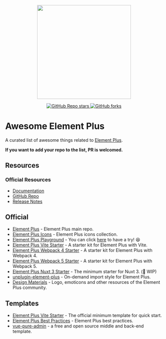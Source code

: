 <p align="center">
  <img width="300px" src="https://user-images.githubusercontent.com/10731096/95823103-9ce15780-0d5f-11eb-8010-1bd1b5910d4f.png">
</p>

<p align="center">
  <a href="https://github.com/sxzz/awesome-element-plus">
    <img alt="GitHub Repo stars" src="https://img.shields.io/github/stars/sxzz/awesome-element-plus?style=social">
  </a>
  <a href="https://github.com/sxzz/awesome-element-plus">
    <img alt="GitHub forks" src="https://img.shields.io/github/forks/sxzz/awesome-element-plus?style=social">
  </a>
  <br>
</p>

# Awesome Element Plus

A curated list of awesome things related to [Element Plus](https://github.com/element-plus/element-plus).

**If you want to add your repo to the list, PR is welcomed.**

## Resources

### Official Resources

- [Documentation](https://element-plus.org/)
- [GitHub Repo](https://github.com/element-plus/element-plus)
- [Release Notes](https://element-plus.org/en-US/guide/changelog.html)

## Official

- [Element Plus](https://github.com/element-plus/element-plus) - Element Plus main repo.
- [Element Plus Icons](https://github.com/element-plus/element-plus-icons) - Element Plus icons collection.
- [Element Plus Playground](https://github.com/element-plus/element-plus-playground) - You can click [here](https://element-plus.run/) to have a try! 😆
- [Element Plus Vite Starter](https://github.com/element-plus/element-plus-vite-starter) - A starter kit for Element Plus with Vite.
- [Element Plus Webpack 4 Starter](https://github.com/element-plus/element-plus-webpack4-starter) - A starter kit for Element Plus with Webpack 4.
- [Element Plus Webpack 5 Starter](https://github.com/element-plus/element-plus-webpack5-starter) - A starter kit for Element Plus with Webpack 5.
- [Element Plus Nuxt 3 Starter](https://github.com/element-plus/element-plus-nuxt-starter) - The minimum starter for Nuxt 3. (🚧 WIP)
- [unplugin-element-plus](https://github.com/element-plus/unplugin-element-plus) - On-demand import style for Element Plus.
- [Design Materials](https://github.com/element-plus/design-materials) - Logo, emoticons and other resources of the Element Plus community.

## Templates

- [Element Plus Vite Starter](https://github.com/element-plus/element-plus-vite-starter) - The official minimum template for quick start.
- [Element Plus Best Practices](https://github.com/sxzz/element-plus-best-practices) - Element Plus best practices.
- [vue-pure-admin](https://github.com/xiaoxian521/vue-pure-admin) - a free and open source middle and back-end template.
